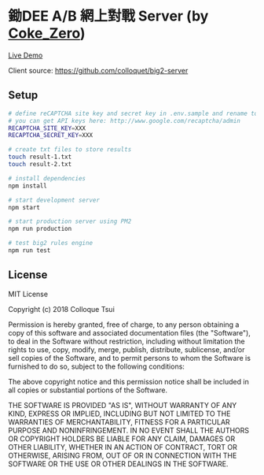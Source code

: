 # 鋤DEE A/B 網上對戰 Server (by [Coke_Zero](http://colloque.io/))

[Live Demo](https://dee.colloque.io/)

Client source: https://github.com/colloquet/big2-server

## Setup

``` bash
# define reCAPTCHA site key and secret key in .env.sample and rename to .env
# you can get API keys here: http://www.google.com/recaptcha/admin
RECAPTCHA_SITE_KEY=XXX
RECAPTCHA_SECRET_KEY=XXX

# create txt files to store results
touch result-1.txt
touch result-2.txt

# install dependencies
npm install

# start development server
npm start

# start production server using PM2
npm run production

# test big2 rules engine
npm run test
```

## License

MIT License

Copyright (c) 2018 Colloque Tsui

Permission is hereby granted, free of charge, to any person obtaining a copy
of this software and associated documentation files (the "Software"), to deal
in the Software without restriction, including without limitation the rights
to use, copy, modify, merge, publish, distribute, sublicense, and/or sell
copies of the Software, and to permit persons to whom the Software is
furnished to do so, subject to the following conditions:

The above copyright notice and this permission notice shall be included in all
copies or substantial portions of the Software.

THE SOFTWARE IS PROVIDED "AS IS", WITHOUT WARRANTY OF ANY KIND, EXPRESS OR
IMPLIED, INCLUDING BUT NOT LIMITED TO THE WARRANTIES OF MERCHANTABILITY,
FITNESS FOR A PARTICULAR PURPOSE AND NONINFRINGEMENT. IN NO EVENT SHALL THE
AUTHORS OR COPYRIGHT HOLDERS BE LIABLE FOR ANY CLAIM, DAMAGES OR OTHER
LIABILITY, WHETHER IN AN ACTION OF CONTRACT, TORT OR OTHERWISE, ARISING FROM,
OUT OF OR IN CONNECTION WITH THE SOFTWARE OR THE USE OR OTHER DEALINGS IN THE
SOFTWARE.